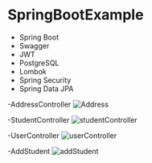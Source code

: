 # SpringBootExample
- Spring Boot
- Swagger
- JWT
- PostgreSQL
- Lombok
- Spring Security
- Spring Data JPA

-AddressController
![Address](https://user-images.githubusercontent.com/76056196/185044951-22451040-c332-4d0b-9698-5628d399d906.PNG)

-StudentController
![studentController](https://user-images.githubusercontent.com/76056196/185044967-090f6a07-5f2f-4876-8bf7-daf58e6fc7af.PNG)

-UserController
![userController](https://user-images.githubusercontent.com/76056196/185044974-c9b68209-d390-455b-b90b-58306118e8a4.PNG)

-AddStudent
![addStudent](https://user-images.githubusercontent.com/76056196/185044960-77095f96-8119-434b-b895-a450c5cfb34d.PNG)
